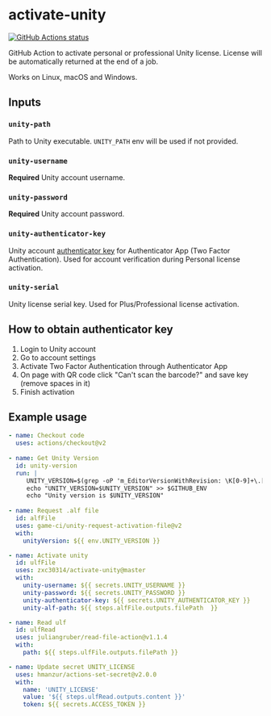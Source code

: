 # activate-unity

<p align="left">
  <a href="https://github.com/kuler90/activate-unity/actions"><img alt="GitHub Actions status" src="https://github.com/kuler90/activate-unity/workflows/test%20personal%20license/badge.svg?branch=master"></a>
</p>

GitHub Action to activate personal or professional Unity license. License will be automatically returned at the end of a job.

Works on Linux, macOS and Windows.

## Inputs

### `unity-path`

Path to Unity executable. `UNITY_PATH` env will be used if not provided.

### `unity-username`

**Required** Unity account username.

### `unity-password`

**Required** Unity account password.

### `unity-authenticator-key`

Unity account [authenticator key](#How-to-obtain-authenticator-key) for Authenticator App (Two Factor Authentication). Used for account verification during Personal license activation.

### `unity-serial`

Unity license serial key. Used for Plus/Professional license activation.

## How to obtain authenticator key

1. Login to Unity account
2. Go to account settings
3. Activate Two Factor Authentication through Authenticator App
4. On page with QR code click "Can't scan the barcode?" and save key (remove spaces in it)
5. Finish activation

## Example usage

```yaml
- name: Checkout code
  uses: actions/checkout@v2
   
- name: Get Unity Version
  id: unity-version
  run: |
     UNITY_VERSION=$(grep -oP 'm_EditorVersionWithRevision: \K[0-9]+\.[0-9]+\.[0-9]+[a-zA-Z0-9]*' ProjectSettings/ProjectVersion.txt)
     echo "UNITY_VERSION=$UNITY_VERSION" >> $GITHUB_ENV
     echo "Unity version is $UNITY_VERSION"
     
- name: Request .alf file
  id: alfFile
  uses: game-ci/unity-request-activation-file@v2
  with:
    unityVersion: ${{ env.UNITY_VERSION }}

- name: Activate unity
  id: ulfFile
  uses: zxc30314/activate-unity@master
  with:
    unity-username: ${{ secrets.UNITY_USERNAME }}
    unity-password: ${{ secrets.UNITY_PASSWORD }}
    unity-authenticator-key: ${{ secrets.UNITY_AUTHENTICATOR_KEY }}
    unity-alf-path: ${{ steps.alfFile.outputs.filePath  }} 

- name: Read ulf
  id: ulfRead
  uses: juliangruber/read-file-action@v1.1.4
  with:
    path: ${{ steps.ulfFile.outputs.filePath }}

- name: Update secret UNITY_LICENSE
  uses: hmanzur/actions-set-secret@v2.0.0
  with:
    name: 'UNITY_LICENSE'
    value: '${{ steps.ulfRead.outputs.content }}'
    token: ${{ secrets.ACCESS_TOKEN }}

```
